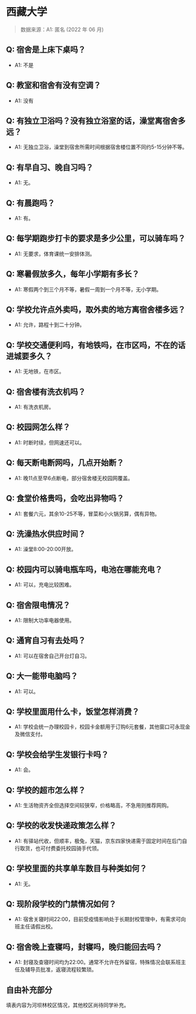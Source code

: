 # 西藏大学

> 数据来源：A1: 匿名 (2022 年 06 月)

## Q: 宿舍是上床下桌吗？

- A1: 不是

## Q: 教室和宿舍有没有空调？

- A1: 没有

## Q: 有独立卫浴吗？没有独立浴室的话，澡堂离宿舍多远？

- A1: 无独立卫浴，澡堂到宿舍所需时间根据宿舍楼位置不同约5-15分钟不等。

## Q: 有早自习、晚自习吗？

- A1: 无。

## Q: 有晨跑吗？

- A1: 有。

## Q: 每学期跑步打卡的要求是多少公里，可以骑车吗？

- A1: 无要求，体育课统一安排体测。

## Q: 寒暑假放多久，每年小学期有多长？

- A1: 寒假两个到三个月不等，暑假一周到一个月不等，无小学期。

## Q: 学校允许点外卖吗，取外卖的地方离宿舍楼多远？

- A1: 允许，路程十到二十分钟。

## Q: 学校交通便利吗，有地铁吗，在市区吗，不在的话进城要多久？

- A1: 无地铁，在市区。

## Q: 宿舍楼有洗衣机吗？

- A1: 有洗衣机房。

## Q: 校园网怎么样？

- A1: 时断时续，但网速还可以。

## Q: 每天断电断网吗，几点开始断？

- A1: 晚11点至早6点断电，部分宿舍楼无校园网覆盖。

## Q: 食堂价格贵吗，会吃出异物吗？

- A1: 套餐六元，其余10-25不等，冒菜和小火锅另算，偶有异物。

## Q: 洗澡热水供应时间？

- A1: 澡堂8:00-20:00开放。

## Q: 校园内可以骑电瓶车吗，电池在哪能充电？

- A1: 可以，充电比较困难。

## Q: 宿舍限电情况？

- A1: 限制大功率电器使用。

## Q: 通宵自习有去处吗？

- A1: 可以在宿舍自己开台灯自习。

## Q: 大一能带电脑吗？

- A1: 可以。

## Q: 学校里面用什么卡，饭堂怎样消费？

- A1: 学校会统一办理校园卡，校园卡金额用于订购6元套餐，其他窗口可永现金及微信支付。

## Q: 学校会给学生发银行卡吗？

- A1: 会。

## Q: 学校的超市怎么样？

- A1: 生活物资齐全但选择空间较狭窄，价格略高，不急用则推荐网购。

## Q: 学校的收发快递政策怎么样？

- A1: 有驿站代收，但顺丰，极兔，天猫，京东四家快递需于固定时间在后门自行取货，也可付费委托校园骑手代领。

## Q: 学校里面的共享单车数目与种类如何？

- A1: 无。

## Q: 现阶段学校的门禁情况如何？

- A1: 宿舍关寝时间22:00，目前受疫情影响处于长期封校管理中，有需求可向班主任请假出校。

## Q: 宿舍晚上查寝吗，封寝吗，晚归能回去吗？

- A1: 封寝及查寝时间均为22:00。通常不允许在外留宿，特殊情况会联系班主任及辅导员批准，返寝流程较繁琐。

## 自由补充部分

填表内容为河坝林校区情况，其他校区尚待同学补充。